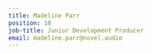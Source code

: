 ```yaml
---
title: Madeline Parr
position: 18
job-title: Junior Development Producer
email: madeline.parr@novel.audio
---
```


